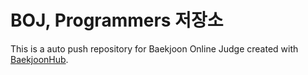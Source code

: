 # BOJ, Programmers 저장소
This is a auto push repository for Baekjoon Online Judge created with [BaekjoonHub](https://github.com/BaekjoonHub/BaekjoonHub).
